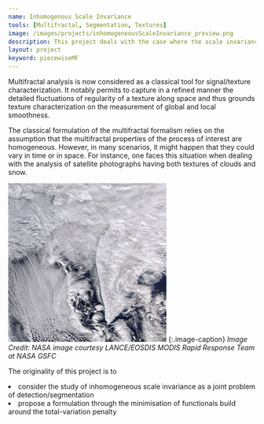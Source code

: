 ```yaml
---
name: Inhomogenous Scale Invariance
tools: [Multifractal, Segmentation, Textures]
image: /images/projects/inhomogeneousScaleInvariance_preview.png
description: This project deals with the case where the scale invariance properties are inhomogenous in time or in space.
layout: project
keyword: piecewiseMF
---
```



Multifractal analysis is now considered as a classical tool
for signal/texture characterization. It notably permits to capture in a refined manner the detailed fluctuations of regularity of a texture along space and thus grounds texture characterization on the measurement of global and local
smoothness. 

The classical formulation of the multifractal formalism relies on the assumption that the multifractal properties of the process of interest are homogeneous. However, in many scenarios, it might happen that they could vary in time or in space. For instance, one faces this situation when dealing with the analysis of satellite photographs having both textures of clouds and snow.


![preview](/images/projects/inhomogeneousScaleInvariance_preview.png)
{:.image-caption} *Image Credit: NASA image courtesy LANCE/EOSDIS MODIS Rapid Response Team at NASA GSFC*



The originality of this project is to 
<li> consider the study of inhomogeneous scale invariance as a joint problem of detection/segmentation
<li> propose a formulation through the minimisation of functionals build around the total-variation penalty

